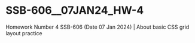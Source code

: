 # SSB-606__07JAN24_HW-4
Homework Number 4 SSB-606 (Date 07 Jan 2024) | About basic CSS grid layout practice
